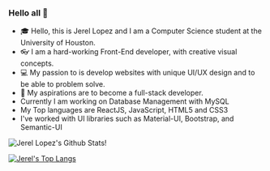 ### Hello all 👋

- :mortar_board: Hello, this is Jerel Lopez and I am a Computer Science student at the University of Houston.
- :eyeglasses: I am a hard-working Front-End developer, with creative visual concepts.
- :computer: My passion to is develop websites with unique UI/UX design and to be able to problem solve. 
- :gem: My aspirations are to become a full-stack developer. 
- Currently I am working on Database Management with MySQL
- My Top languages are ReactJS, JavaScript, HTML5 and CSS3
- I've worked with UI libraries such as Material-UI, Bootstrap, and Semantic-UI

![Jerel Lopez's Github Stats!](https://github-readme-stats.vercel.app/api?username=JLopezz3&theme=algolia&show_icons=true&count_private=true)

[![Jerel's Top Langs](https://github-readme-stats.vercel.app/api/top-langs/?username=JLopezz3&theme=algolia)](https://github.com/anuraghazra/github-readme-stats)

